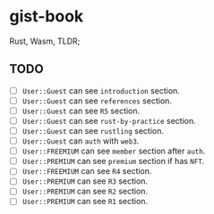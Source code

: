 # gist-book

Rust, Wasm, TLDR;

## TODO

- [ ] `User::Guest` can see `introduction` section.
- [ ] `User::Guest` can see `references` section.
- [ ] `User::Guest` can see `R5` section.
- [ ] `User::Guest` can see `rust-by-practice` section.
- [ ] `User::Guest` can see `rustling` section.
- [ ] `User::Guest` can `auth` with `web3`.
- [ ] `User::FREEMIUM` can see `member` section after `auth`.
- [ ] `User::PREMIUM` can see `premium` section if has `NFT`.
- [ ] `User::FREEMIUM` can see `R4` section.
- [ ] `User::PREMIUM` can see `R3` section.
- [ ] `User::PREMIUM` can see `R2` section.
- [ ] `User::PREMIUM` can see `R1` section.
